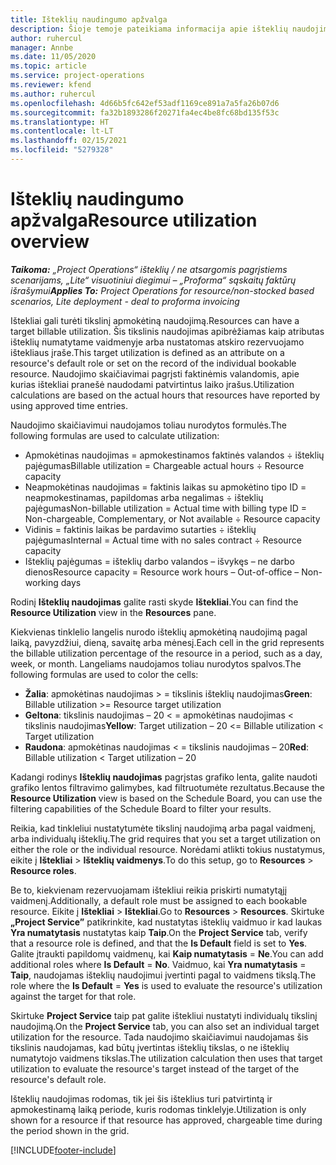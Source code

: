 ```yaml
---
title: Išteklių naudingumo apžvalga
description: Šioje temoje pateikiama informacija apie išteklių naudojimą „Project Operations”.
author: ruhercul
manager: Annbe
ms.date: 11/05/2020
ms.topic: article
ms.service: project-operations
ms.reviewer: kfend
ms.author: ruhercul
ms.openlocfilehash: 4d66b5fc642ef53adf1169ce891a7a5fa26b07d6
ms.sourcegitcommit: fa32b1893286f20271fa4ec4be8fc68bd135f53c
ms.translationtype: HT
ms.contentlocale: lt-LT
ms.lasthandoff: 02/15/2021
ms.locfileid: "5279328"
---
```

# <a name="resource-utilization-overview"></a><span data-ttu-id="3739f-103">Išteklių naudingumo apžvalga</span><span class="sxs-lookup"><span data-stu-id="3739f-103">Resource utilization overview</span></span>

<span data-ttu-id="3739f-104">_**Taikoma:** „Project Operations“ išteklių / ne atsargomis pagrįstiems scenarijams, „Lite“ visuotiniui diegimui – „Proforma“ sąskaitų faktūrų išrašymui_</span><span class="sxs-lookup"><span data-stu-id="3739f-104">_**Applies To:** Project Operations for resource/non-stocked based scenarios, Lite deployment - deal to proforma invoicing_</span></span>

<span data-ttu-id="3739f-105">Ištekliai gali turėti tikslinį apmokėtiną naudojimą.</span><span class="sxs-lookup"><span data-stu-id="3739f-105">Resources can have a target billable utilization.</span></span> <span data-ttu-id="3739f-106">Šis tikslinis naudojimas apibrėžiamas kaip atributas išteklių numatytame vaidmenyje arba nustatomas atskiro rezervuojamo ištekliaus įraše.</span><span class="sxs-lookup"><span data-stu-id="3739f-106">This target utilization is defined as an attribute on a resource's default role or set on the record of the individual bookable resource.</span></span> <span data-ttu-id="3739f-107">Naudojimo skaičiavimai pagrįsti faktinėmis valandomis, apie kurias ištekliai pranešė naudodami patvirtintus laiko įrašus.</span><span class="sxs-lookup"><span data-stu-id="3739f-107">Utilization calculations are based on the actual hours that resources have reported by using approved time entries.</span></span>

<span data-ttu-id="3739f-108">Naudojimo skaičiavimui naudojamos toliau nurodytos formulės.</span><span class="sxs-lookup"><span data-stu-id="3739f-108">The following formulas are used to calculate utilization:</span></span>

  - <span data-ttu-id="3739f-109">Apmokėtinas naudojimas = apmokestinamos faktinės valandos ÷ išteklių pajėgumas</span><span class="sxs-lookup"><span data-stu-id="3739f-109">Billable utilization = Chargeable actual hours ÷ Resource capacity</span></span>
  - <span data-ttu-id="3739f-110">Neapmokėtinas naudojimas = faktinis laikas su apmokėtino tipo ID = neapmokestinamas, papildomas arba negalimas ÷ išteklių pajėgumas</span><span class="sxs-lookup"><span data-stu-id="3739f-110">Non-billable utilization = Actual time with billing type ID = Non-chargeable, Complementary, or Not available ÷ Resource capacity</span></span>
  - <span data-ttu-id="3739f-111">Vidinis = faktinis laikas be pardavimo sutarties ÷ išteklių pajėgumas</span><span class="sxs-lookup"><span data-stu-id="3739f-111">Internal = Actual time with no sales contract ÷ Resource capacity</span></span>
  - <span data-ttu-id="3739f-112">Išteklių pajėgumas = išteklių darbo valandos – išvykęs – ne darbo dienos</span><span class="sxs-lookup"><span data-stu-id="3739f-112">Resource capacity = Resource work hours – Out-of-office – Non-working days</span></span>

<span data-ttu-id="3739f-113">Rodinį **Išteklių naudojimas** galite rasti skyde **Ištekliai**.</span><span class="sxs-lookup"><span data-stu-id="3739f-113">You can find the **Resource Utilization** view in the **Resources** pane.</span></span>

<span data-ttu-id="3739f-114">Kiekvienas tinklelio langelis nurodo išteklių apmokėtiną naudojimą pagal laiką, pavyzdžiui, dieną, savaitę arba mėnesį.</span><span class="sxs-lookup"><span data-stu-id="3739f-114">Each cell in the grid represents the billable utilization percentage of the resource in a period, such as a day, week, or month.</span></span> <span data-ttu-id="3739f-115">Langeliams naudojamos toliau nurodytos spalvos.</span><span class="sxs-lookup"><span data-stu-id="3739f-115">The following formulas are used to color the cells:</span></span>

  - <span data-ttu-id="3739f-116">**Žalia**: apmokėtinas naudojimas > = tikslinis išteklių naudojimas</span><span class="sxs-lookup"><span data-stu-id="3739f-116">**Green**: Billable utilization >= Resource target utilization</span></span>
  - <span data-ttu-id="3739f-117">**Geltona**: tikslinis naudojimas – 20 < = apmokėtinas naudojimas < tikslinis naudojimas</span><span class="sxs-lookup"><span data-stu-id="3739f-117">**Yellow**: Target utilization – 20 <= Billable utilization < Target utilization</span></span>
  - <span data-ttu-id="3739f-118">**Raudona**: apmokėtinas naudojimas < = tikslinis naudojimas – 20</span><span class="sxs-lookup"><span data-stu-id="3739f-118">**Red**: Billable utilization < Target utilization – 20</span></span>

<span data-ttu-id="3739f-119">Kadangi rodinys **Išteklių naudojimas** pagrįstas grafiko lenta, galite naudoti grafiko lentos filtravimo galimybes, kad filtruotumėte rezultatus.</span><span class="sxs-lookup"><span data-stu-id="3739f-119">Because the **Resource Utilization** view is based on the Schedule Board, you can use the filtering capabilities of the Schedule Board to filter your results.</span></span>

<span data-ttu-id="3739f-120">Reikia, kad tinkleliui nustatytumėte tikslinį naudojimą arba pagal vaidmenį, arba individualų išteklių.</span><span class="sxs-lookup"><span data-stu-id="3739f-120">The grid requires that you set a target utilization on either the role or the individual resource.</span></span> <span data-ttu-id="3739f-121">Norėdami atlikti tokius nustatymus, eikite į **Ištekliai** > **Išteklių vaidmenys**.</span><span class="sxs-lookup"><span data-stu-id="3739f-121">To do this setup, go to **Resources** > **Resource roles**.</span></span>

<span data-ttu-id="3739f-122">Be to, kiekvienam rezervuojamam ištekliui reikia priskirti numatytąjį vaidmenį.</span><span class="sxs-lookup"><span data-stu-id="3739f-122">Additionally, a default role must be assigned to each bookable resource.</span></span> <span data-ttu-id="3739f-123">Eikite į **Ištekliai** > **Ištekliai**.</span><span class="sxs-lookup"><span data-stu-id="3739f-123">Go to **Resources** > **Resources**.</span></span> <span data-ttu-id="3739f-124">Skirtuke **„Project Service”** patikrinkite, kad nustatytas išteklių vaidmuo ir kad laukas **Yra numatytasis** nustatytas kaip **Taip**.</span><span class="sxs-lookup"><span data-stu-id="3739f-124">On the **Project Service** tab, verify that a resource role is defined, and that the **Is Default** field is set to **Yes**.</span></span> <span data-ttu-id="3739f-125">Galite įtraukti papildomų vaidmenų, kai **Kaip numatytasis**  = **Ne**.</span><span class="sxs-lookup"><span data-stu-id="3739f-125">You can add additional roles where **Is Default** = **No**.</span></span> <span data-ttu-id="3739f-126">Vaidmuo, kai **Yra numatytasis**  = **Taip**, naudojamas išteklių naudojimui įvertinti pagal to vaidmens tikslą.</span><span class="sxs-lookup"><span data-stu-id="3739f-126">The role where the **Is Default** = **Yes** is used to evaluate the resource's utilization against the target for that role.</span></span>

<span data-ttu-id="3739f-127">Skirtuke **Project Service** taip pat galite ištekliui nustatyti individualų tikslinį naudojimą.</span><span class="sxs-lookup"><span data-stu-id="3739f-127">On the **Project Service** tab, you can also set an individual target utilization for the resource.</span></span> <span data-ttu-id="3739f-128">Tada naudojimo skaičiavimui naudojamas šis tikslinis naudojamas, kad būtų įvertintas išteklių tikslas, o ne išteklių numatytojo vaidmens tikslas.</span><span class="sxs-lookup"><span data-stu-id="3739f-128">The utilization calculation then uses that target utilization to evaluate the resource's target instead of the target of the resource's default role.</span></span>

<span data-ttu-id="3739f-129">Išteklių naudojimas rodomas, tik jei šis išteklius turi patvirtintą ir apmokestinamą laiką periode, kuris rodomas tinklelyje.</span><span class="sxs-lookup"><span data-stu-id="3739f-129">Utilization is only shown for a resource if that resource has approved, chargeable time during the period shown in the grid.</span></span>


[!INCLUDE[footer-include](../includes/footer-banner.md)]